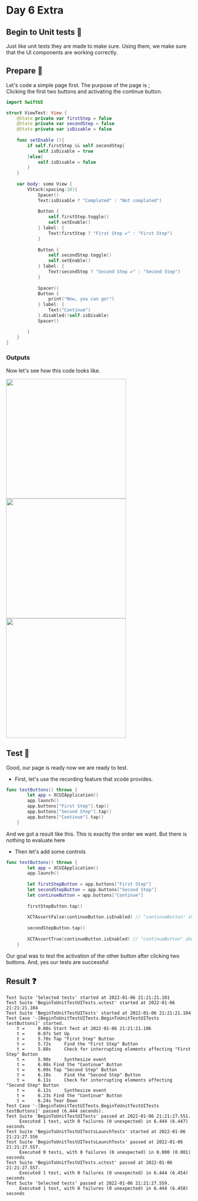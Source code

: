 # Day 6 Extra 

## Begin to Unit tests 📖
Just like unit tests they are made to make sure. Using them, we make sure that the UI components are working correctly.

## Prepare 🔨
Let's code a simple page first. The purpose of the page is ; <br>
Clicking the first two buttons and activating the continue button.
```swift
import SwiftUI

struct ViewTest: View {
    @State private var firstStep = false
    @State private var secondStep = false
    @State private var isDisable = false
    
    func setEnable (){
        if self.firstStep && self.secondStep{
            self.isDisable = true
        }else{
            self.isDisable = false
        }
    }
    
    var body: some View {
        VStack(spacing:10){
            Spacer()
            Text(isDisable ? "Complated" : "Not complated")
            
            Button {
                self.firstStep.toggle()
                self.setEnable()
            } label: {
                Text(firstStep ? "First Step ✔️" : "First Step")
            }
            
            Button {
                self.secondStep.toggle()
                self.setEnable()
            } label: {
                Text(secondStep ? "Second Step ✔️" : "Second Step")
            }
            
            Spacer()
            Button {
                print("Now, you can go!")
            } label: {
                Text("Continue")
            }.disabled(!self.isDisable)
            Spacer()

        }
    }
}
```

### Outputs
Now let's see how this code looks like.

<img src="https://user-images.githubusercontent.com/74152011/148425313-b188a545-feaa-4f60-ae3f-9b43e1d64da4.png" width=325> <img src="https://user-images.githubusercontent.com/74152011/148425325-691699f3-2e10-44fd-8893-e3ccabb3de0b.png" width=325> <img src="https://user-images.githubusercontent.com/74152011/148425332-14db97dc-e969-4a40-89ea-d7e33e9fafc4.png" width=325>


## Test 🧪
Good, our page is ready now we are ready to test.

+ First, let's use the recording feature that xcode provides.
```swift
func testButtons() throws {
        let app = XCUIApplication()
        app.launch()
        app.buttons["First Step"].tap()
        app.buttons["Second Step"].tap()
        app.buttons["Continue"].tap()
    }
```
And we got a result like this. This is exactly the order we want. But there is nothing to evaluate here

+ Then let's add some controls
```swift
func testButtons() throws {
        let app = XCUIApplication()
        app.launch()
        
        let firstStepButton = app.buttons["First Step"]
        let secondStepButton = app.buttons["Second Step"]
        let continueButton = app.buttons["Continue"]
        
        firstStepButton.tap()
        
        XCTAssertFalse(continueButton.isEnabled) // "continueButton" shouldn't be enabled yet
        
        secondStepButton.tap()
        
        XCTAssertTrue(continueButton.isEnabled) // "continueButton" should be enabled
    }
```
Our goal was to test the activation of the other button after clicking two buttons.
And, yes our tests are successful

## Result ❓
```console
Test Suite 'Selected tests' started at 2022-01-06 21:21:21.101
Test Suite 'BeginToUnitTestUITests.xctest' started at 2022-01-06 21:21:21.104
Test Suite 'BeginToUnitTestUITests' started at 2022-01-06 21:21:21.104
Test Case '-[BeginToUnitTestUITests.BeginToUnitTestUITests testButtons]' started.
    t =     0.00s Start Test at 2022-01-06 21:21:21.106
    t =     0.07s Set Up
    t =     5.70s Tap "First Step" Button
    t =     5.72s     Find the "First Step" Button
    t =     5.88s     Check for interrupting elements affecting "First Step" Button
    t =     5.90s     Synthesize event
    t =     6.08s Find the "Continue" Button
    t =     6.09s Tap "Second Step" Button
    t =     6.10s     Find the "Second Step" Button
    t =     6.11s     Check for interrupting elements affecting "Second Step" Button
    t =     6.12s     Synthesize event
    t =     6.23s Find the "Continue" Button
    t =     6.24s Tear Down
Test Case '-[BeginToUnitTestUITests.BeginToUnitTestUITests testButtons]' passed (6.444 seconds).
Test Suite 'BeginToUnitTestUITests' passed at 2022-01-06 21:21:27.551.
	 Executed 1 test, with 0 failures (0 unexpected) in 6.444 (6.447) seconds
Test Suite 'BeginToUnitTestUITestsLaunchTests' started at 2022-01-06 21:21:27.556
Test Suite 'BeginToUnitTestUITestsLaunchTests' passed at 2022-01-06 21:21:27.557.
	 Executed 0 tests, with 0 failures (0 unexpected) in 0.000 (0.001) seconds
Test Suite 'BeginToUnitTestUITests.xctest' passed at 2022-01-06 21:21:27.557.
	 Executed 1 test, with 0 failures (0 unexpected) in 6.444 (6.454) seconds
Test Suite 'Selected tests' passed at 2022-01-06 21:21:27.559.
	 Executed 1 test, with 0 failures (0 unexpected) in 6.444 (6.458) seconds
```

